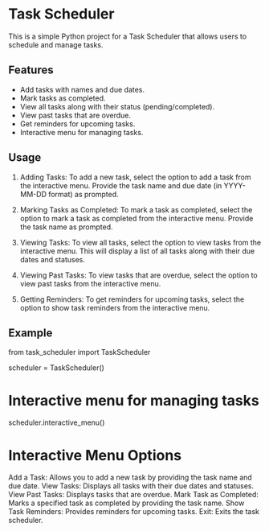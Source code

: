 # Task Scheduler

This is a simple Python project for a Task Scheduler that allows users to schedule and manage tasks.

## Features
   - Add tasks with names and due dates.
   - Mark tasks as completed.
   - View all tasks along with their status (pending/completed).
   - View past tasks that are overdue.
   - Get reminders for upcoming tasks.
   - Interactive menu for managing tasks.

## Usage

1. Adding Tasks:
   To add a new task, select the option to add a task from the interactive menu. Provide the task name and due date (in YYYY-MM-DD format) as prompted.
   
2. Marking Tasks as Completed:
   To mark a task as completed, select the option to mark a task as completed from the interactive menu. Provide the task name as prompted.
      
3. Viewing Tasks:
   To view all tasks, select the option to view tasks from the interactive menu. This will display a list of all tasks along with their due dates and statuses.
   
4. Viewing Past Tasks:
   To view tasks that are overdue, select the option to view past tasks from the interactive menu.
   
5. Getting Reminders:
   To get reminders for upcoming tasks, select the option to show task reminders from the interactive menu.
   
## Example

from task_scheduler import TaskScheduler

scheduler = TaskScheduler()

# Interactive menu for managing tasks
scheduler.interactive_menu()

# Interactive Menu Options
Add a Task: Allows you to add a new task by providing the task name and due date.
View Tasks: Displays all tasks with their due dates and statuses.
View Past Tasks: Displays tasks that are overdue.
Mark Task as Completed: Marks a specified task as completed by providing the task name.
Show Task Reminders: Provides reminders for upcoming tasks.
Exit: Exits the task scheduler.
